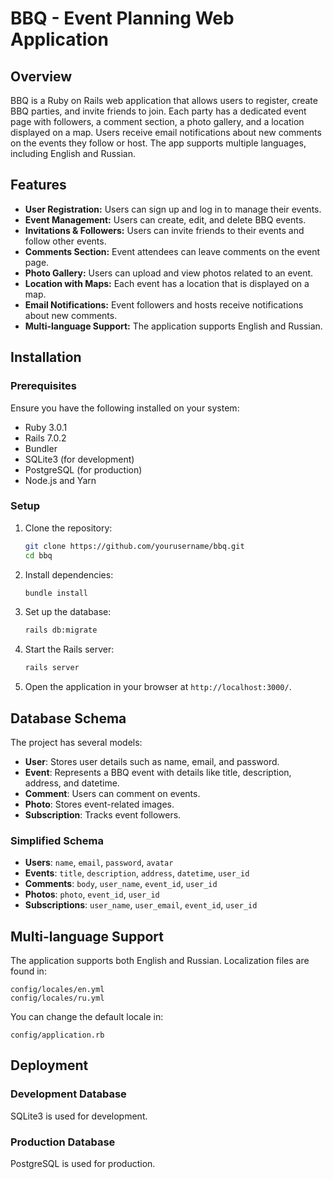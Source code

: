 # BBQ - Event Planning Web Application

## Overview
BBQ is a Ruby on Rails web application that allows users to register, create BBQ parties, and invite friends to join. Each party has a dedicated event page with followers, a comment section, a photo gallery, and a location displayed on a map. Users receive email notifications about new comments on the events they follow or host. The app supports multiple languages, including English and Russian.

## Features
- **User Registration:** Users can sign up and log in to manage their events.
- **Event Management:** Users can create, edit, and delete BBQ events.
- **Invitations & Followers:** Users can invite friends to their events and follow other events.
- **Comments Section:** Event attendees can leave comments on the event page.
- **Photo Gallery:** Users can upload and view photos related to an event.
- **Location with Maps:** Each event has a location that is displayed on a map.
- **Email Notifications:** Event followers and hosts receive notifications about new comments.
- **Multi-language Support:** The application supports English and Russian.

## Installation
### Prerequisites
Ensure you have the following installed on your system:
- Ruby 3.0.1
- Rails 7.0.2
- Bundler
- SQLite3 (for development)
- PostgreSQL (for production)
- Node.js and Yarn

### Setup
1. Clone the repository:
   ```sh
   git clone https://github.com/yourusername/bbq.git
   cd bbq
   ```

2. Install dependencies:
   ```sh
   bundle install
   ```

3. Set up the database:
   ```sh
   rails db:migrate
   ```

4. Start the Rails server:
   ```sh
   rails server
   ```

5. Open the application in your browser at `http://localhost:3000/`.

## Database Schema
The project has several models:
- **User**: Stores user details such as name, email, and password.
- **Event**: Represents a BBQ event with details like title, description, address, and datetime.
- **Comment**: Users can comment on events.
- **Photo**: Stores event-related images.
- **Subscription**: Tracks event followers.

### Simplified Schema
- **Users**: `name`, `email`, `password`, `avatar`
- **Events**: `title`, `description`, `address`, `datetime`, `user_id`
- **Comments**: `body`, `user_name`, `event_id`, `user_id`
- **Photos**: `photo`, `event_id`, `user_id`
- **Subscriptions**: `user_name`, `user_email`, `event_id`, `user_id`

## Multi-language Support
The application supports both English and Russian. Localization files are found in:
```
config/locales/en.yml
config/locales/ru.yml
```
You can change the default locale in:
```
config/application.rb
```

## Deployment
### Development Database
SQLite3 is used for development.

### Production Database
PostgreSQL is used for production.

